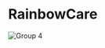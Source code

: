 # RainbowCare


![Group 4](https://github.com/Joanna-Victoria/RainbowCare/assets/78940661/584edd81-86d5-4da9-b094-b034189d8db4)
